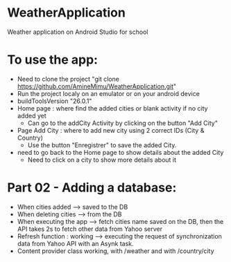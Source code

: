 # WeatherApplication
Weather application on Android Studio for school

# To use the app:
  - Need to clone the project "git clone https://github.com/AmineMimu/WeatherApplication.git"
  - Run the project localy on an emulator or on your android device
  - buildToolsVersion "26.0.1"
  - Home page : where find the added cities or blank activity if no city added yet
    - Can go to the addCity Activity by clicking on the button "Add City"
  - Page Add City : where to add new city using 2 correct IDs (City & Country)
    - Use the button "Enregistrer" to save the added City.
  - need to go back to the Home page to show details about the added City
    - Need to click on a city to show more details about it
    
# Part 02 - Adding a database:
  - When cities added --> saved to the DB
  - When deleting cities --> from the DB
  - When executing the app --> fetch cities name saved on the DB, then the API takes 2s to fetch other data from Yahoo server
  - Refresh function : working --> executing the request of synchronization data from Yahoo API with an Asynk task.
  - Content provider class working, with /weather and with /country/city
